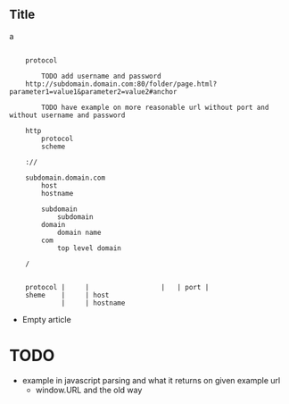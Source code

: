 ## Title

a

```

    protocol

        TODO add username and password
    http://subdomain.domain.com:80/folder/page.html?parameter1=value1&parameter2=value2#anchor

        TODO have example on more reasonable url without port and without username and password

    http
        protocol
        scheme

    ://

    subdomain.domain.com
        host
        hostname

        subdomain
            subdomain
        domain
            domain name
        com
            top level domain

    /


    protocol |     |                  |   | port |
    sheme    |     | host
             |     | hostname

```

- Empty article

# TODO
- example in javascript parsing and what it returns on given example url
    - window.URL and the old way

